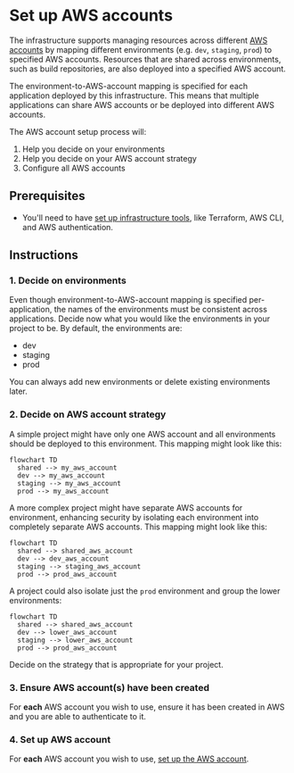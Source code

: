 # Set up AWS accounts

The infrastructure supports managing resources across different [AWS accounts](https://docs.aws.amazon.com/accounts/latest/reference/accounts-welcome.html) by mapping different environments (e.g. `dev`, `staging`, `prod`) to specified AWS accounts. Resources that are shared across environments, such as build repositories, are also deployed into a specified AWS account.

The environment-to-AWS-account mapping is specified for each application deployed by this infrastructure. This means that multiple applications can share AWS accounts or be deployed into different AWS accounts.

The AWS account setup process will:

1. Help you decide on your environments
2. Help you decide on your AWS account strategy
3. Configure all AWS accounts

## Prerequisites

* You'll need to have [set up infrastructure tools](./set-up-infrastructure-tools.md), like Terraform, AWS CLI, and AWS authentication.

## Instructions

### 1. Decide on environments

Even though environment-to-AWS-account mapping is specified per-application, the names of the environments must be consistent across applications. Decide now what you would like the environments in your project to be. By default, the environments are:

* dev
* staging
* prod

You can always add new environments or delete existing environments later.

### 2. Decide on AWS account strategy

A simple project might have only one AWS account and all environments should be deployed to this environment. This mapping might look like this:

```mermaid
flowchart TD
  shared --> my_aws_account
  dev --> my_aws_account
  staging --> my_aws_account
  prod --> my_aws_account
```

A more complex project might have separate AWS accounts for environment, enhancing security by isolating each environment into completely separate AWS accounts. This mapping might look like this:

```mermaid
flowchart TD
  shared --> shared_aws_account
  dev --> dev_aws_account
  staging --> staging_aws_account
  prod --> prod_aws_account
```

A project could also isolate just the `prod` environment and group the lower environments:

```mermaid
flowchart TD
  shared --> shared_aws_account
  dev --> lower_aws_account
  staging --> lower_aws_account
  prod --> prod_aws_account
```

Decide on the strategy that is appropriate for your project.

### 3. Ensure AWS account(s) have been created

For **each** AWS account you wish to use, ensure it has been created in AWS and you are able to authenticate to it.

### 4. Set up AWS account

For **each** AWS account you wish to use, [set up the AWS account](./set-up-aws-account.md).